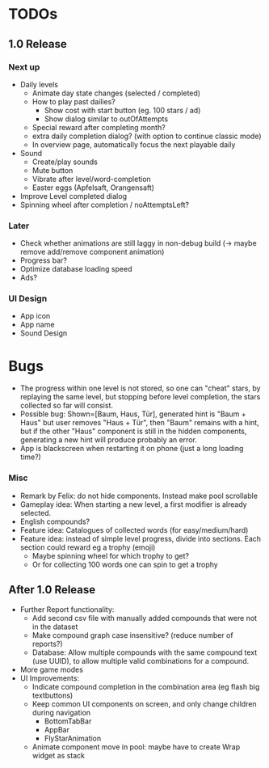 # TODOs    
## 1.0 Release
### Next up

- Daily levels
  - Animate day state changes (selected / completed)
  - How to play past dailies?
    - Show cost with start button (eg. 100 stars / ad)
    - Show dialog similar to outOfAttempts
  - Special reward after completing month?
  - extra daily completion dialog? (with option to continue classic mode)
  - In overview page, automatically focus the next playable daily
- Sound
  - Create/play sounds
  - Mute button
  - Vibrate after level/word-completion
  - Easter eggs (Apfelsaft, Orangensaft)
- Improve Level completed dialog
- Spinning wheel after completion / noAttemptsLeft?

### Later
- Check whether animations are still laggy in non-debug build (-> maybe remove add/remove component animation)
- Progress bar?
- Optimize database loading speed
- Ads?

### UI Design
- App icon
- App name
- Sound Design

# Bugs
- The progress within one level is not stored, so one can "cheat" stars, by replaying the same level,
  but stopping before level completion, the stars collected so far will consist.
- Possible bug: Shown=[Baum, Haus, Tür], generated hint is "Baum + Haus" but user removes "Haus + Tür",
  then "Baum" remains with a hint, but if the other "Haus" component is still in the hidden components,
  generating a new hint will produce probably an error.
- App is blackscreen when restarting it on phone (just a long loading time?)


### Misc
- Remark by Felix: do not hide components. Instead make pool scrollable
- Gameplay idea: When starting a new level, a first modifier is already selected.
- English compounds?
- Feature idea: Catalogues of collected words (for easy/medium/hard)
- Feature idea: instead of simple level progress, divide into sections. Each section could reward
  eg a trophy (emoji) 
  - Maybe spinning wheel for which trophy to get?
  - Or for collecting 100 words one can spin to get a trophy


## After 1.0 Release
- Further Report functionality:
  - Add second csv file with manually added compounds that were not in the dataset
  - Make compound graph case insensitive? (reduce number of reports?)
  - Database: Allow multiple compounds with the same compound text (use UUID), to allow multiple 
    valid combinations for a compound.
- More game modes
- UI Improvements:
  - Indicate compound completion in the combination area (eg flash big textbuttons)
  - Keep common UI components on screen, and only change children during navigation
    - BottomTabBar
    - AppBar
    - FlyStarAnimation
  - Animate component move in pool: maybe have to create Wrap widget as stack

